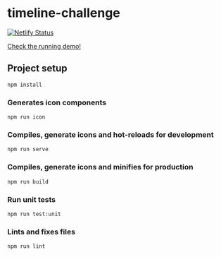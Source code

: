 # timeline-challenge

[![Netlify Status](https://api.netlify.com/api/v1/badges/ffe56585-a8da-415f-8a2d-70dc066976b2/deploy-status)](https://app.netlify.com/sites/desafio-timeline/deploys)

[Check the running demo!](https://desafio-timeline.netlify.com/)

## Project setup
```
npm install
```

### Generates icon components
```
npm run icon
```

### Compiles, generate icons and hot-reloads for development
```
npm run serve
```

### Compiles, generate icons and minifies for production
```
npm run build
```

### Run unit tests
```
npm run test:unit
```

### Lints and fixes files
```
npm run lint
```
